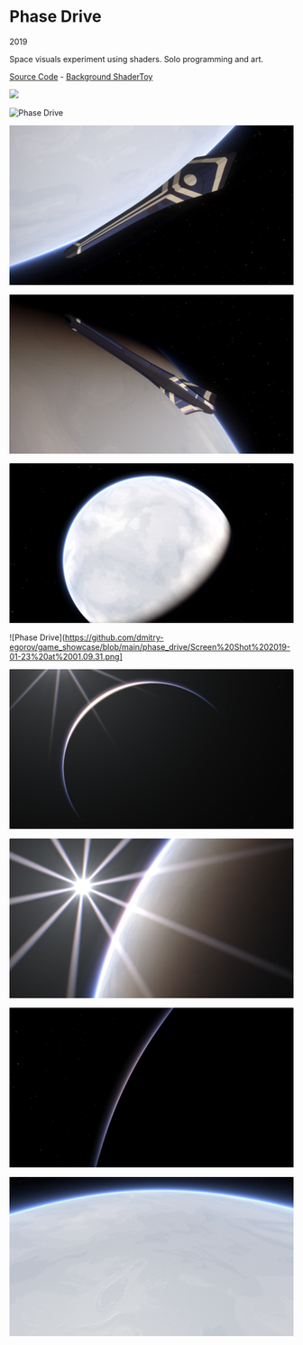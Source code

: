 # Phase Drive

2019

Space visuals experiment using shaders. Solo programming and art.

[Source Code](https://github.com/dmitry-egorov/phase_drive) - [Background ShaderToy](https://www.shadertoy.com/view/wsSGR1)

![](https://github.com/dmitry-egorov/game_showcase/blob/main/phase_drive/ark_one.gif)

![Phase Drive](https://github.com/dmitry-egorov/game_showcase/blob/main/phase_drive/ark_one_bottom.gif)

![Phase Drive](https://github.com/dmitry-egorov/game_showcase/blob/main/phase_drive/photo_2023-10-14_21-30-06.jpg)

![Phase Drive](https://github.com/dmitry-egorov/game_showcase/blob/main/phase_drive/photo_2023-10-14_21-29-19.jpg)

![Phase Drive](https://github.com/dmitry-egorov/game_showcase/blob/main/phase_drive/Screen%20Shot%202019-01-23%20at%2001.11.28.png)

![Phase Drive](https://github.com/dmitry-egorov/game_showcase/blob/main/phase_drive/Screen%20Shot%202019-01-23%20at%2001.09.31.png]

![Phase Drive](https://github.com/dmitry-egorov/game_showcase/blob/main/phase_drive/Screen%20Shot%202019-01-23%20at%2001.11.46.png)

![Phase Drive](https://github.com/dmitry-egorov/game_showcase/blob/main/phase_drive/Screen%20Shot%202019-01-23%20at%2001.08.52.png)

![Phase Drive](https://github.com/dmitry-egorov/game_showcase/blob/main/phase_drive/Screen%20Shot%202019-01-23%20at%2001.09.45.png)

![Phase Drive](https://github.com/dmitry-egorov/game_showcase/blob/main/phase_drive/Screen%20Shot%202019-01-23%20at%2001.12.48.png)
